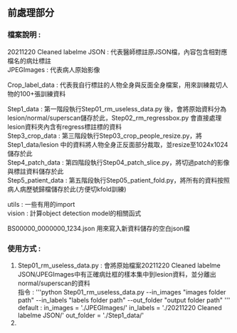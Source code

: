 
## 前處理部分

### 檔案說明 : 
20211220 Cleaned labelme JSON :  代表醫師標註原JSON檔，內容包含相對應檔名的病灶標註  
JPEGImages : 代表病人原始影像  

Crop_label_data : 代表我自行標註的人物全身與反面全身檔案，用來訓練裁切人物的100+張訓練資料  

Step1_data          : 第一階段執行Step01_rm_useless_data.py 後，會將原始資料分為lesion/normal/superscan儲存於此，Step02_rm_regressbox.py 會直接處理lesion資料夾內含有regress標註標的資料   
Step3_crop_data     : 第三階段執行Step03_crop_people_resize.py，將Step1_data/lesion 中的資料將人物全身正反面部分裁取，並resize至1024x1024儲存於此  
Step4_patch_data    : 第四階段執行Step04_patch_slice.py，將切過patch的影像與標註資料儲存於此  
Step5_patient_data  : 第五階段執行Step05_patient_fold.py，將所有的資料按照病人病歷號歸檔儲存於此(方便切kfold訓練)  
  
utils : 一些有用的import  
vision : 計算object detection model的相關函式  
  
BS00000_0000000_1234.json 用來寫入新資料儲存的空白json檔  

### 使用方式 : 
1. Step01_rm_useless_data.py :
會將原始檔案20211220 Cleaned labelme JSON/JPEGImages中有正確病灶框的樣本集中到lesion資料，並分離出normal/superscan的資料  
指令 : '''python Step01_rm_useless_data.py --in_images "images folder path" --in_labels "labels folder path" --out_folder "output folder path" ''' 
default : in_images = './JPEGImages/'     in_labels = './20211220 Cleaned labelme JSON/'     out_folder = './Step1_data/'  
3.   
